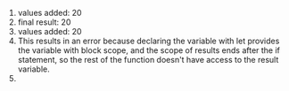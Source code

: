 1. values added: 20
2. final result: 20
3. values added: 20
4. This results in an error because declaring the variable with let provides the variable with block scope, and the scope of results ends after the if statement, so the rest of the function doesn't have access to the result variable. 
5. 
